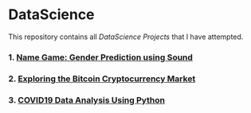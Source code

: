 # DataScience
This repository contains all <em>DataScience Projects</em> that I have attempted.

### 1. [Name Game: Gender Prediction using Sound](https://github.com/saifali-patel/DataScience/blob/main/Name%20Game:%20Gender%20Prediction%20using%20Sound/README.md)
### 2. [Exploring the Bitcoin Cryptocurrency Market](https://github.com/saifali-patel/DataScience/tree/main/Exploring%20the%20Bitcoin%20Cryptocurrency%20Market)
### 3. [COVID19 Data Analysis Using Python](https://github.com/saifali-patel/DataScience/blob/main/COVID19-Data-Analysis-Using-Python/README.md)


